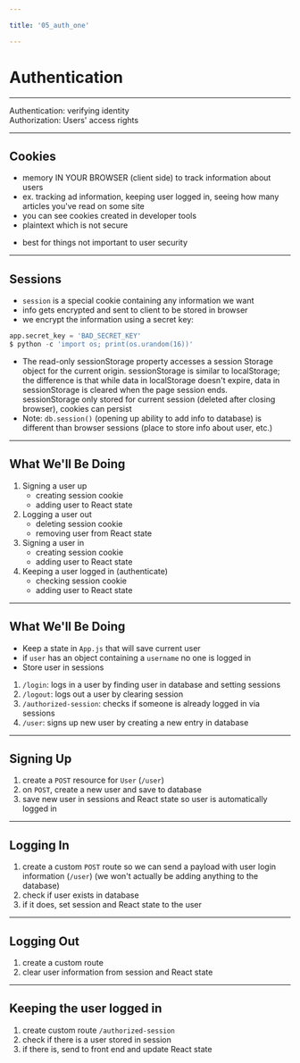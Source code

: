```yaml
---

title: '05_auth_one'

---
```


# Authentication

---

Authentication: verifying identity <br />
Authorization: Users' access rights

---

## Cookies

- memory IN YOUR BROWSER (client side) to track information about users
- ex. tracking ad information, keeping user logged in, seeing how many articles you've read on some site
- you can see cookies created in developer tools
- plaintext which is not secure

<aside class="notes">

- best for things not important to user security
</aside>

---

## Sessions

- `session` is a special cookie containing any information we want
- info gets encrypted and sent to client to be stored in browser
- we encrypt the information using a secret key:
```python
app.secret_key = 'BAD_SECRET_KEY'
$ python -c 'import os; print(os.urandom(16))'
```

<aside class="notes">

- The read-only sessionStorage property accesses a session Storage object for the current origin. sessionStorage is similar to localStorage; the difference is that while data in localStorage doesn't expire, data in sessionStorage is cleared when the page session ends.<br />
sessionStorage only stored for current session (deleted after closing browser), cookies can persist
- Note: `db.session()` (opening up ability to add info to database) is different than browser sessions (place to store info about user, etc.)
</aside>

---

## What We'll Be Doing

1. Signing a user up
    - creating session cookie
    - adding user to React state
2. Logging a user out
    - deleting session cookie
    - removing user from React state
3. Signing a user in
    - creating session cookie
    - adding user to React state
4. Keeping a user logged in (authenticate)
    - checking session cookie
    - adding user to React state

---

## What We'll Be Doing

- Keep a state in `App.js` that will save current user
- if `user` has an object containing a `username` no one is logged in
- Store user in sessions

1. `/login`: logs in a user by finding user in database and setting sessions
2. `/logout`: logs out a user by clearing session
3. `/authorized-session`: checks if someone is already logged in via sessions
4. `/user`: signs up new user by creating a new entry in database

---

## Signing Up

1. create a `POST` resource for `User` (`/user`)
2. on `POST`, create a new user and save to database
3. save new user in sessions and React state so user is automatically logged in

---

## Logging In

1. create a custom `POST` route so we can send a payload with user login information (`/user`) (we won't actually be adding anything to the database)
2. check if user exists in database
3. if it does, set session and React state to the user

---

## Logging Out

1. create a custom route
2. clear user information from session and React state

---

## Keeping the user logged in 

1. create custom route `/authorized-session`
2. check if there is a user stored in session
3. if there is, send to front end and update React state

